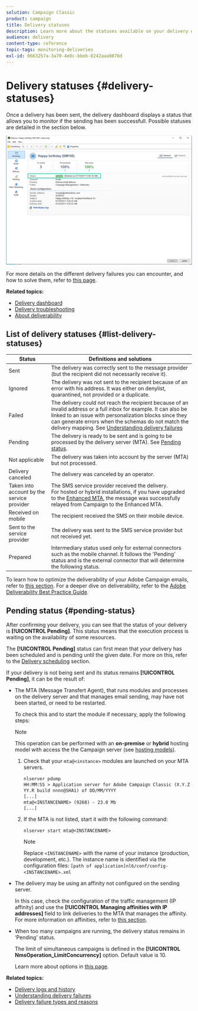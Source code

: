 ```yaml
---
solution: Campaign Classic
product: campaign
title: Delivery statuses
description: Learn more about the statuses available on your delivery dashboard.
audience: delivery
content-type: reference
topic-tags: monitoring-deliveries
exl-id: 0663257a-3a70-4e0c-bbeb-8242aaa0876d
---
```

# Delivery statuses {#delivery-statuses}

<!--ajouter intro 

ajouter screenshot -->

Once a delivery has been sent, the delivery dashboard displays a status that allows you to monitor if the sending has been successfull. Possible statuses are detailed in the section below.

![](assets/delivery-status.png)

For more details on the different delivery failures you can encounter, and how to solve them, refer to [this page](../../delivery/using/understanding-delivery-failures.md).

**Related topics:**

* [Delivery dashboard](../../delivery/using/delivery-dashboard.md)
* [Delivery troubleshooting](../../delivery/using/delivery-troubleshooting.md)
* [About deliverability](../../delivery/using/about-deliverability.md)

## List of delivery statuses {#list-delivery-statuses}

<table> 
 <thead> 
  <tr> 
   <th> Status<br /> </th> 
   <th> Definitions and solutions<br /> </th> 
  </tr> 
 </thead> 
 <tbody> 
  <tr> 
   <td> Sent<br /> </td> 
   <td> The delivery was correctly sent to the message provider (but the recipient did not necessarily receive it).<br /> </td> 
  </tr> 
  <tr> 
   <td> Ignored<br /> </td> 
   <td> The delivery was not sent to the recipient because of an error with his address. It was either on denylist, quarantined, not provided or a duplicate. <br /> </td> 
  </tr> 
  <tr> 
   <td> Failed<br /> </td> 
   <td> The delivery could not reach the recipient because of an invalid address or a full inbox for example. It can also be linked to an issue with personalization blocks since they can generate errors when the schemas do not match the delivery mapping. See <a href="../../delivery/using/understanding-delivery-failures.md" target="_blank">Understanding delivery failures</a><br /> </td> 
  </tr>
  <tr> 
   <td> Pending<br /> </td> 
   <td> The delivery is ready to be sent and is going to be processed by the delivery server (MTA). See <a href="#pending-status" target="_blank">Pending status</a>.<br /> </td> 
  </tr> 
  <tr> 
   <td> Not applicable<br /> </td> 
   <td> The delivery was taken into account by the server (MTA) but not processed.<br /> </td> 
  </tr>  
  <tr> 
   <td> Delivery canceled<br /> </td> 
   <td> The delivery was canceled by an operator.<br /> </td> 
  </tr> 
  <tr> 
   <td> Taken into account by the service provider<br /> </td> 
   <td> The SMS service provider received the delivery.<br /> For hosted or hybrid installations, if you have upgraded to the <a href="../../delivery/using/sending-with-enhanced-mta.md" target="_blank">Enhanced MTA</a>, the message was successfully relayed from Campaign to the Enhanced MTA.</td> 
  </tr> 
  <tr> 
   <td> Received on mobile<br /> </td> 
   <td> The recipient received the SMS on their mobile device.<br /> </td> 
  </tr>
  <tr> 
   <td> Sent to the service provider<br /> </td> 
   <td> The delivery was sent to the SMS service provider but not received yet.<br />
   </td> 
  </tr> 
  <tr> 
   <td> Prepared<br /> </td> 
   <td> Intermediary status used only for external connectors such as the mobile channel. It follows the 'Pending' status and is the external connector that will determine the following status.<br /> </td> 
  </tr> 
 </tbody> 
</table>

To learn how to optimize the deliverability of your Adobe Campaign emails, refer to [this section](../../delivery/using/about-deliverability.md). For a deeper dive on deliverability, refer to the [Adobe Deliverability Best Practice Guide](https://experienceleague.adobe.com/docs/deliverability-learn/deliverability-best-practice-guide/introduction.html).

## Pending status {#pending-status}

After confirming your delivery, you can see that the status of your delivery is **[!UICONTROL Pending]**. This status means that the execution process is waiting on the availability of some resources.

The **[!UICONTROL Pending]** status can first mean that your delivery has been scheduled and is pending until the given date. For more on this, refer to the [Delivery scheduling](../../delivery/using/steps-sending-the-delivery.md#scheduling-the-delivery-sending) section.

If your delivery is not being sent and its status remains **[!UICONTROL Pending]**, it can be the result of:

* The MTA (Message Transfert Agent), that runs modules and processes on the delivery server and that manages email sending, may have not been started, or need to be restarted.

    To check this and to start the module if necessary, apply the following steps:

    >[!NOTE]
    >
    >This operation can be performed with an **on-premise** or **hybrid** hosting model with access the the Campaign server (see [hosting models](../../installation/using/hosting-models.md)).

    1. Check that your `mta@<instance>` modules are launched on your MTA servers.

        ```
        nlserver pdump
        HH:MM:SS > Application server for Adobe Campaign Classic (X.Y.Z YY.R build nnnn@SHA1) of DD/MM/YYYY
        [...]
        mta@<INSTANCENAME> (9268) - 23.0 Mb
        [...]
        ```

    1. If the MTA is not listed, start it with the following command:

        ```
        nlserver start mta@<INSTANCENAME>
        ```

        >[!NOTE]
        >
        >Replace `<INSTANCENAME>` with the name of your instance (production, development, etc.). The instance name is identified via the configuration files: `[path of application]nl6/conf/config-<INSTANCENAME>.xml`

* The delivery may be using an affinity not configured on the sending server.
    
    In this case, check the configuration of the traffic management (IP affinity) and use the **[!UICONTROL Managing affinities with IP addresses]** field to link deliveries to the MTA that manages the affinity. For more information on affinities, refer to [this section](../../installation/using/configuring-campaign-server.md#personalizing-delivery-parameters).

* When too many campaigns are running, the delivery status remains in ‘Pending’ status.

    The limit of simultaneous campaigns is defined in the **[!UICONTROL NmsOperation_LimitConcurrency]** option. Default value is 10.
    
    Learn more about options in [this page](../../installation/using/configuring-campaign-options.md).


**Related topics:**

* [Delivery logs and history](#delivery-logs-and-history)
* [Understanding delivery failures](../../delivery/using/understanding-delivery-failures.md)
* [Delivery failure types and reasons](../../delivery/using/understanding-delivery-failures.md#delivery-failure-types-and-reasons)
